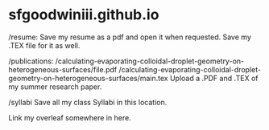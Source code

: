 # sfgoodwiniii.github.io

/resume:
  Save my resume as a pdf and open it when requested.
  Save my .TEX file for it as well.

/publications:
  /calculating-evaporating-colloidal-droplet-geometry-on-heterogeneous-surfaces/file.pdf
  /calculating-evaporating-colloidal-droplet-geometry-on-heterogeneous-surfaces/main.tex
    Upload a .PDF and .TEX of my summer research paper.

/syllabi
  Save all my class Syllabi in this location.



Link my overleaf somewhere in here.
